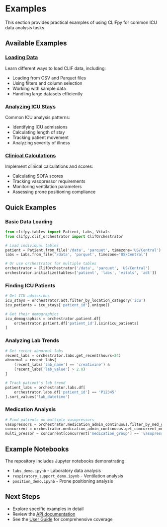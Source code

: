 # Examples

This section provides practical examples of using CLIFpy for common ICU data analysis tasks.

## Available Examples

### [Loading Data](loading-data.md)
Learn different ways to load CLIF data, including:
- Loading from CSV and Parquet files
- Using filters and column selection
- Working with sample data
- Handling large datasets efficiently

### [Analyzing ICU Stays](icu-analysis.md)
Common ICU analysis patterns:
- Identifying ICU admissions
- Calculating length of stay
- Tracking patient movement
- Analyzing severity of illness

### [Clinical Calculations](clinical-calculations.md)
Implement clinical calculations and scores:
- Calculating SOFA scores
- Tracking vasopressor requirements
- Monitoring ventilation parameters
- Assessing prone positioning compliance

## Quick Examples

### Basic Data Loading

```python
from clifpy.tables import Patient, Labs, Vitals
from clifpy.clif_orchestrator import ClifOrchestrator

# Load individual tables
patient = Patient.from_file('/data', 'parquet', timezone='US/Central')
labs = Labs.from_file('/data', 'parquet', timezone='US/Central')

# Or use orchestrator for multiple tables
orchestrator = ClifOrchestrator('/data', 'parquet', 'US/Central')
orchestrator.initialize(tables=['patient', 'labs', 'vitals', 'adt'])
```

### Finding ICU Patients

```python
# Get ICU admissions
icu_stays = orchestrator.adt.filter_by_location_category('icu')
icu_patients = icu_stays['patient_id'].unique()

# Get their demographics
icu_demographics = orchestrator.patient.df[
    orchestrator.patient.df['patient_id'].isin(icu_patients)
]
```

### Analyzing Lab Trends

```python
# Get recent abnormal labs
recent_labs = orchestrator.labs.get_recent(hours=24)
abnormal = recent_labs[
    (recent_labs['lab_name'] == 'creatinine') & 
    (recent_labs['lab_value'] > 2.0)
]

# Track patient's lab trend
patient_labs = orchestrator.labs.df[
    orchestrator.labs.df['patient_id'] == 'P12345'
].sort_values('lab_datetime')
```

### Medication Analysis

```python
# Find patients on multiple vasopressors
vasopressors = orchestrator.medication_admin_continuous.filter_by_med_group('vasopressor')
concurrent = orchestrator.medication_admin_continuous.get_concurrent_medications('P12345')
multi_pressor = concurrent[concurrent['medication_group'] == 'vasopressor']
```

## Example Notebooks

The repository includes Jupyter notebooks demonstrating:
- `labs_demo.ipynb` - Laboratory data analysis
- `respiratory_support_demo.ipynb` - Ventilation analysis
- `position_demo.ipynb` - Prone positioning analysis

## Next Steps

- Explore specific examples in detail
- Review the [API documentation](../api/index.md)
- See the [User Guide](../user-guide/index.md) for comprehensive coverage